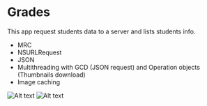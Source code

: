 Grades
======

This app request students data to a server and lists students info.

* MRC
* NSURLRequest
* JSON
* Multithreading with GCD (JSON request) and Operation objects (Thumbnails download)
* Image caching

![Alt text](https://raw.github.com/kazuochi/Grades/master/grade1.png "Optional title")
![Alt text](https://raw.github.com/kazuochi/Grades/master/grade2.png "Optional title")